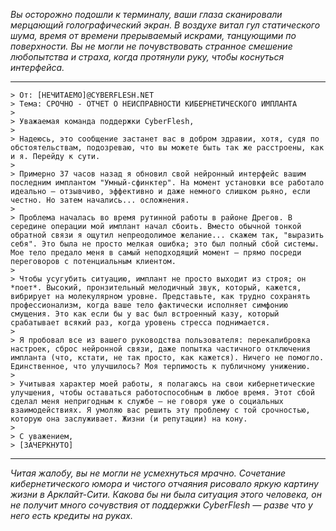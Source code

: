 _Вы осторожно подошли к терминалу, ваши глаза сканировали мерцающий голографический экран. В воздухе витал гул статического шума, время от времени прерываемый искрами, танцующими по поверхности. Вы не могли не почувствовать странное смешение любопытства и страха, когда протянули руку, чтобы коснуться интерфейса._

---

```
> От: [НЕЧИТАЕМО]@CYBERFLESH.NET
> Тема: СРОЧНО - ОТЧЕТ О НЕИСПРАВНОСТИ КИБЕРНЕТИЧЕСКОГО ИМПЛАНТА
>
> Уважаемая команда поддержки CyberFlesh,
>
> Надеюсь, это сообщение застанет вас в добром здравии, хотя, судя по обстоятельствам, подозреваю, что вы можете быть так же расстроены, как и я. Перейду к сути.
>
> Примерно 37 часов назад я обновил свой нейронный интерфейс вашим последним имплантом "Умный-сфинктер". На момент установки все работало идеально — отзывчиво, эффективно и даже немного слишком рьяно, если честно. Но затем начались... осложнения.
>
> Проблема началась во время рутинной работы в районе Дрегов. В середине операции мой имплант начал сбоить. Вместо обычной тонкой обратной связи я ощутил непреодолимое желание... скажем так, "выразить себя". Это была не просто мелкая ошибка; это был полный сбой системы. Мое тело предало меня в самый неподходящий момент — прямо посреди переговоров с потенциальным клиентом.
>
> Чтобы усугубить ситуацию, имплант не просто выходит из строя; он *поет*. Высокий, пронзительный мелодичный звук, который, кажется, вибрирует на молекулярном уровне. Представьте, как трудно сохранять профессионализм, когда ваше тело фактически исполняет симфонию смущения. Это как если бы у вас был встроенный казу, который срабатывает всякий раз, когда уровень стресса поднимается.
>
> Я пробовал все из вашего руководства пользователя: перекалибровка настроек, сброс нейронной связи, даже попытка частичного отключения импланта (что, кстати, не так просто, как кажется). Ничего не помогло. Единственное, что улучшилось? Моя терпимость к публичному унижению.
>
> Учитывая характер моей работы, я полагаюсь на свои кибернетические улучшения, чтобы оставаться работоспособным в любое время. Этот сбой сделал меня непригодным к службе — не говоря уже о социальных взаимодействиях. Я умоляю вас решить эту проблему с той срочностью, которую она заслуживает. Жизни (и репутации) на кону.
>
> С уважением,
> [ЗАЧЕРКНУТО]
```

---

_Читая жалобу, вы не могли не усмехнуться мрачно. Сочетание кибернетического юмора и чистого отчаяния рисовало яркую картину жизни в Арклайт-Сити. Какова бы ни была ситуация этого человека, он не получит много сочувствия от поддержки CyberFlesh — разве что у него есть кредиты на руках._
